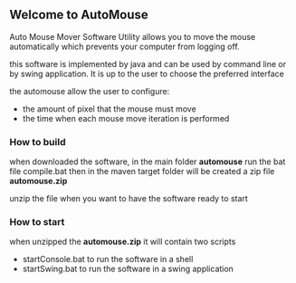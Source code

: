 
## Welcome to AutoMouse

Auto Mouse Mover Software Utility allows you to move the mouse automatically which prevents your computer from logging off.

this software is implemented by java and can be used by command line or by swing application. 
It is up to the user to choose the preferred interface 
  
the automouse allow the user to configure:
 - the amount of pixel that the mouse must move
 - the time when each mouse move iteration is performed
 

### How to build

when downloaded the software, in the main folder  **automouse** run the bat file compile.bat
then in the maven target folder will be created a zip file  **automouse.zip**

unzip the file when you want to have the software ready to start

### How to start

when unzipped the **automouse.zip** it will contain two scripts

 - startConsole.bat  to run the software in a shell
 - startSwing.bat    to run the software in a swing application


